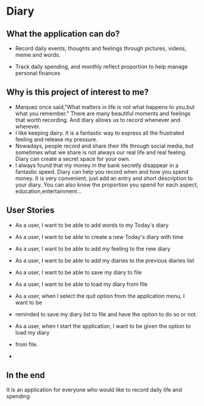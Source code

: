 # Diary

## What the application can do?


- Record daily events, thoughts and feelings through pictures, videos, meme and words. 

- Track daily spending, and monthly reflect proportion to help manage personal finances




## Why is this project of interest to me?


- Marquez once said,"What matters in life is not what happens to you,but what you remember." There are many beautiful moments and feelings that worth recording. And diary allows us to record whenever and wherever. 
- I like keeping dairy. It is a fantastic way to express all the frustrated feeling and release my pressure.
- Nowadays, people record and share their life through social media, but sometimes what we share is not always our real life and real feeling. Diary can create a secret space for your own.
- I always found that my money in the bank secretly disappear in a fantastic speed. Diary can help you record when and how you spend money. It is very convenient, just add an entry and short description to your diary. You can also know the proportion you spend for each aspect, education,entertainment...

## User Stories
- As a user, I want to be able to add words to my Today's diary
- As a user, I want to be able to create a new Today's diary with time
- As a user, I want to be able to add my feeling to the new diary
- As a user, I want to be able to add my diaries to the previous diaries list


- As a user, I want to be able to save my diary to file
- As a user, I want to be able to load my diary from file
- As a user, when I select the quit option from the application menu, I want to be
- reminded to save my diary list to file and have the option to do so or not.
- As a user, when I start the application, I want to be given the option to load my diary 
- from file.
- 



## In the end
It is an application for everyone who would like to record daily life and spending 

